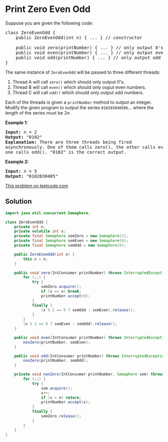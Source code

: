 # Print Zero Even Odd

<p>
Suppose you are given the following code:
</p>

<pre>
class ZeroEvenOdd {
    public ZeroEvenOdd(int n) { ... } // constructor

    public void zero(printNumber) { ... } // only output 0&#39;s
    public void even(printNumber) { ... } // only output even numbers
    public void odd(printNumber) { ... } // only output odd numbers
}
</pre>

<p>
The same instance of <code>ZeroEvenOdd</code> will be passed to three different threads:
</p>

<ol>
<li>Thread A will call&nbsp;<code>zero()</code>&nbsp;which should only output 0&#39;s.</li>
<li>Thread B will call&nbsp;<code>even()</code>&nbsp;which should only ouput even numbers.</li>
<li>Thread C will call <code>odd()</code>&nbsp;which should only output odd numbers.</li>
</ol>

<p>
Each of the threads is given a&nbsp;<code>printNumber</code> method to
output&nbsp;an integer. Modify the given program to output the
series&nbsp;<code>010203040506</code>... where the length of the series must be
2<em>n</em>.
</p>

<p><strong>Example 1:</strong></p>
<pre>
<b>Input:</b> n = 2
<b>Output:</b> &quot;0102&quot;
<strong>Explanation:</strong> There are three threads being fired
asynchronously. One of them calls zero(), the other calls even(), and the last
one calls odd(). &quot;0102&quot; is the correct output.
</pre>

<p><strong>Example 2:</strong></p>
<pre>
<b>Input:</b> n = 5
<b>Output:</b> &quot;0102030405&quot;
</pre>

[This problem on leetcode.com](https://leetcode.com/problems/print-zero-even-odd/)

## Solution

```java
import java.util.concurrent.Semaphore;

class ZeroEvenOdd {
    private int n;
    private volatile int x;
    private final Semaphore semZero = new Semaphore(1);
    private final Semaphore semEven = new Semaphore(0);
    private final Semaphore semOdd = new Semaphore(0);

    public ZeroEvenOdd(int n) {
        this.n = n;
    }

    public void zero(IntConsumer printNumber) throws InterruptedException {
        for (;;) {
            try {
                semZero.acquire();
                if (x == n) break;
                printNumber.accept(0);
            }
            finally {
                (x % 2 == 0 ? semOdd : semEven).release();
            }
        }
        (x % 2 == 0 ? semEven : semOdd).release();
    }

    public void even(IntConsumer printNumber) throws InterruptedException {
        nonZero(printNumber, semEven);
    }

    public void odd(IntConsumer printNumber) throws InterruptedException {
        nonZero(printNumber, semOdd);
    }

    private void nonZero(IntConsumer printNumber, Semaphore sem) throws InterruptedException {
        for (;;) {
            try {
                sem.acquire();
                x++;
                if (x > n) return;
                printNumber.accept(x);
            }
            finally {
                semZero.release();
            }
        }
    }
}
```
